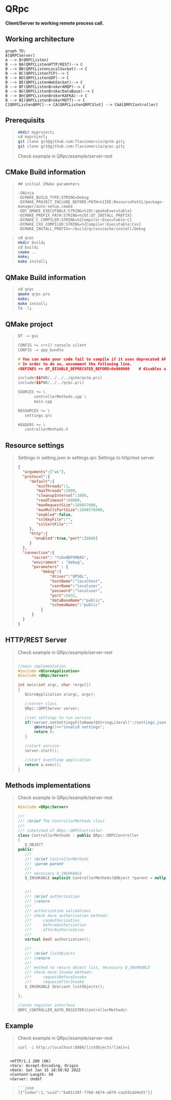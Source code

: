 # QRpc

**Client/Server to working remote process call.**


## Working architecture

```mermaid
graph TD;
A[QRPCServer] 
A --> B(QRPCListen)
B --> BA(QRPCListenHTTP/REST)--> C
B --> BB(QRPCListenLocalSocket)--> C
B --> BC(QRPCListenTCP)--> C
B --> BD(QRPCListenUDP)--> C
B --> BE(QRPCListenWebSocket)--> C
B --> BF(QRPCListenBrokerAMQP)--> C
B --> BG(QRPCListenBrokerDataBase)--> C
B --> BH(QRPCListenBrokerKAFKA)--> C
B --> BI(QRPCListenBrokerMQTT)--> C
C[QRPCListenQRPC]--> CA[QRPCListenQRPCSlot] --> CAA[QRPCController]
```

## Prerequisits
>```bash
> mkdir myproject;
> cd myproject;
> git clone git@github.com:flaviomarcio/qstm.git;
> git clone git@github.com:flaviomarcio/qrpc.git;
>```
>Check example in QRpc/example/server-rest


## CMake Build information

>```
>## initial CMake parameters 
>
>-GNinja
>-DCMAKE_BUILD_TYPE:STRING=Debug
>-DCMAKE_PROJECT_INCLUDE_BEFORE:PATH=%{IDE:ResourcePath}/package-manager/auto-setup.cmake
>-DQT_QMAKE_EXECUTABLE:STRING=%{Qt:qmakeExecutable}
>-DCMAKE_PREFIX_PATH:STRING=%{Qt:QT_INSTALL_PREFIX}
>-DCMAKE_C_COMPILER:STRING=%{Compiler:Executable:C}
>-DCMAKE_CXX_COMPILER:STRING=%{Compiler:Executable:Cxx}
>-DCMAKE_INSTALL_PREFIX=~/build/qcrosscache/install/Debug
>```

>```bash
> cd qrpc
> mkdir build;
> cd build;
> cmake ..
> make;
> make install;
>```

## QMake Build information

>```bash
> cd qrpc
> qmake qrpc.pro
> make;
> make install;
> ls -l;
>```

## QMake project

>```c++
>QT -= gui
>
>CONFIG += c++17 console silent
>CONFIG -= app_bundle
>
># You can make your code fail to compile if it uses deprecated APIs.
># In order to do so, uncomment the following line.
>#DEFINES += QT_DISABLE_DEPRECATED_BEFORE=0x060000    # disables all the APIs deprecated before Qt 6.0.0
>
>include($$PWD/../../../qstm/qstm.pri)
>include($$PWD/../../qrpc.pri)
>
>SOURCES += \
>        controllerMethods.cpp \
>        main.cpp
>
>RESOURCES += \
>    settings.qrc
>
>HEADERS += \
>    controllerMethods.h
>```

## Resource settings

>Settings in setting.json in settings.qrc
>Settings to http/rest server
>```json
>{
>   "arguments":["ws"],
>   "protocol":{
>      "default":{
>         "minThreads":1,
>         "maxThreads":2000,
>         "cleanupInterval":1000,
>         "readTimeout":60000,
>         "maxRequestSize":104857600,
>         "maxMultiPartSize":1048576000,
>         "enabled":false,
>         "sslKeyFile":"",
>         "sslCertFile":""
>      },
>      "http":{
>        "enabled":true,"port":[8888]
>      }
>   },
>   "connection":{
>       "secret": "YzUxNDFhMDA5",
>       "enviroment" : "debug",
>       "paramaters" : {
>           "debug":{
>               "driver":"QPSQL",
>               "hostName":"localhost",
>               "userName":"localuser",
>               "password":"localuser",
>               "port":5432,
>               "dataBaseName":"public",
>               "schemaNames":"public"
>           }
>       }
>   }
>}
>```

## HTTP/REST Server

>Check example in QRpc/example/server-rest
>```c++
> 
>//main implementation
>#include <QCoreApplication>
>#include <QRpc/Server>
>
>int main(int argc, char *argv[])
>{
>    QCoreApplication a(argc, argv);
>
>    //server class
>    QRpc::QRPCServer server;
>
>    //set settings to run service
>    if(!server.setSettingsFileName(QStringLiteral(":/settings.json"))){
>        qWarning()<<"invalid settings";
>        return 0;
>    }
>
>    //start service
>    server.start();
>
>    //start eventloop application
>    return a.exec();
>}
>```

## Methods implementations

>Check example in QRpc/example/server-rest
>
>```c++
>#include <QRpc/Server>
>
>//!
>//! \brief The ControllerMethods class
>//!
>//! inhetihed of QRpc::QRPCController
>class ControllerMethods : public QRpc::QRPCController
>{
>    Q_OBJECT
>public:
>    //!
>    //! \brief ControllerMethods
>    //! \param parent
>    //!
>    //! necessary Q_INVOKABLE
>    Q_INVOKABLE explicit ControllerMethods(QObject *parent = nullptr);
>
>
>    //!
>    //! \brief authorization
>    //! \return
>    //!
>    //! authorization validations
>    //! check more authorization methods:
>    //!     canAuthorization
>    //!     beforeAuthorization
>    //!     afterAuthorization
>    //!
>    virtual bool authorization();
>
>    //!
>    //! \brief listObjects
>    //! \return
>    //!
>    //! method to return object list, necessary Q_INVOKABLE
>    //! check more Invoke methods:
>    //!     requestBeforeInvoke
>    //!     requestAfterInvoke
>    Q_INVOKABLE QVariant listObjects();
>
>};
>
>//auto register interface
>QRPC_CONTROLLER_AUTO_REGISTER(ControllerMethods)   
>```


## Example

>Check example in QRpc/example/server-rest
>```bash
> curl -i http://localhost:8888/listObjects?limit=1
> ```
>```bash
      >HTTP/1.1 200 (OK)
      >Vary: Accept-Encoding, Origin
      >Date: Sat Jan 15 18:50:02 2022
      >Content-Length: 59
      >Server: Undef
>```
>```json
>[{"index":1,"uuid":"ba01138f-f7b0-4874-a879-caa591ab9e55"}]
>```